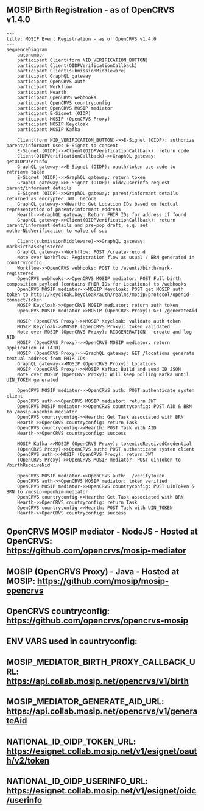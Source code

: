 ## MOSIP Birth Registration - as of OpenCRVS v1.4.0

```mermaid
---
title: MOSIP Event Registration - as of OpenCRVS v1.4.0
---
sequenceDiagram
    autonumber
    participant Client(form NID_VERIFICATION_BUTTON)
    participant Client(OIDPVerificationCallback)
    participant Client(submissionMiddleware)
    participant GraphQL gateway
    participant OpenCRVS auth
    participant Workflow
    participant Hearth
    participant OpenCRVS webhooks
    participant OpenCRVS countryconfig
    participant OpenCRVS MOSIP mediator
    participant E-Signet (OIDP)
    participant MOSIP (OpenCRVS Proxy)
    participant MOSIP Keycloak
    participant MOSIP Kafka

    Client(form NID_VERIFICATION_BUTTON)->>E-Signet (OIDP): authorize parent/informant uses E-Signet to consent
    E-Signet (OIDP)->>Client(OIDPVerificationCallback): return code
    Client(OIDPVerificationCallback)->>GraphQL gateway: getOIDPUserInfo
    GraphQL gateway->>E-Signet (OIDP): oauth/token use code to retrieve token
    E-Signet (OIDP)->>GraphQL gateway: return token
    GraphQL gateway->>E-Signet (OIDP): oidc/userinfo request parent/informant details
    E-Signet (OIDP)->>GraphQL gateway: parent/informant details returned as encrypted JWT. Decode
    GraphQL gateway->>Hearth: Get Location IDs based on textual representation of parent/informant address
    Hearth->>GraphQL gateway: Return FHIR IDs for address if found
    GraphQL gateway->>Client(OIDPVerificationCallback): return parent/informant details and pre-pop draft, e.g. set motherNidVerification to value of sub

    Client(submissionMiddleware)->>GraphQL gateway: markBirthAsRegistered
    GraphQL gateway->>Workflow: POST /create-record
    Note over Workflow: Registration flow as usual / BRN generated in countryconfig
    Workflow->>OpenCRVS webhooks: POST to /events/birth/mark-registered
    OpenCRVS webhooks->>OpenCRVS MOSIP mediator: POST Full birth composition payload (contains FHIR IDs for Locations) to /webhooks
    OpenCRVS MOSIP mediator->>MOSIP Keycloak: POST get MOSIP auth token to http://keycloak.keycloak/auth/realms/mosip/protocol/openid-connect/token
    MOSIP Keycloak->>OpenCRVS MOSIP mediator: return auth token
    OpenCRVS MOSIP mediator->>MOSIP (OpenCRVS Proxy): GET /generateAid

    MOSIP (OpenCRVS Proxy)->>MOSIP Keycloak: validate auth token
    MOSIP Keycloak->>MOSIP (OpenCRVS Proxy): token validated
    Note over MOSIP (OpenCRVS Proxy): RIDGENERATION - create and log AID
    MOSIP (OpenCRVS Proxy)->>OpenCRVS MOSIP mediator: return application id (AID)
    MOSIP (OpenCRVS Proxy)->>GraphQL gateway: GET /locations generate textual address from FHIR IDs
    GraphQL gateway->>MOSIP (OpenCRVS Proxy): Locations
    MOSIP (OpenCRVS Proxy)->>MOSIP Kafka: Build and send ID JSON
    Note over MOSIP (OpenCRVS Proxy): Will keep polling Kafka until UIN_TOKEN generated

    OpenCRVS MOSIP mediator->>OpenCRVS auth: POST authenticate systen client
    OpenCRVS auth->>OpenCRVS MOSIP mediator: return JWT
    OpenCRVS MOSIP mediator->>OpenCRVS countryconfig: POST AID & BRN to /mosip-openhim-mediator
    OpenCRVS countryconfig->>Hearth: Get Task associated with BRN
    Hearth->>OpenCRVS countryconfig: return Task
    OpenCRVS countryconfig->>Hearth: POST Task with AID
    Hearth->>OpenCRVS countryconfig: success

    MOSIP Kafka->>MOSIP (OpenCRVS Proxy): tokenizeReceivedCredential
    (OpenCRVS Proxy)->>OpenCRVS auth: POST authenticate systen client
    OpenCRVS auth->>MOSIP (OpenCRVS Proxy): return JWT
    (OpenCRVS Proxy)->>OpenCRVS MOSIP mediator: POST uinToken to /birthReceiveNid

    OpenCRVS MOSIP mediator->>OpenCRVS auth:  /verifyToken
    OpenCRVS auth->>OpenCRVS MOSIP mediator: token verified
    OpenCRVS MOSIP mediator->>OpenCRVS countryconfig: POST uinToken & BRN to /mosip-openhim-mediator
    OpenCRVS countryconfig->>Hearth: Get Task associated with BRN
    Hearth->>OpenCRVS countryconfig: return Task
    OpenCRVS countryconfig->>Hearth: POST Task with UIN_TOKEN
    Hearth->>OpenCRVS countryconfig: success
```

## OpenCRVS MOSIP mediator - NodeJS - Hosted at OpenCRVS: https://github.com/opencrvs/mosip-mediator

## MOSIP (OpenCRVS Proxy) - Java - Hosted at MOSIP: https://github.com/mosip/mosip-opencrvs

## OpenCRVS countryconfig: https://github.com/opencrvs/opencrvs-mosip

## ENV VARS used in countryconfig:

## MOSIP_MEDIATOR_BIRTH_PROXY_CALLBACK_URL: https://api.collab.mosip.net/opencrvs/v1/birth

## MOSIP_MEDIATOR_GENERATE_AID_URL: https://api.collab.mosip.net/opencrvs/v1/generateAid

## NATIONAL_ID_OIDP_TOKEN_URL: https://esignet.collab.mosip.net/v1/esignet/oauth/v2/token

## NATIONAL_ID_OIDP_USERINFO_URL: https://esignet.collab.mosip.net/v1/esignet/oidc/userinfo
